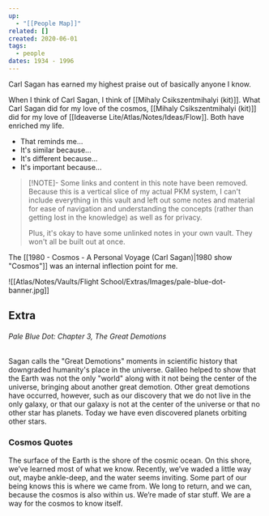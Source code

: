 ```yaml
---
up:
  - "[[People Map]]"
related: []
created: 2020-06-01
tags:
  - people
dates: 1934 - 1996
---
```


Carl Sagan has earned my highest praise out of basically anyone I know.

When I think of Carl Sagan, I think of [[Mihaly Csikszentmihalyi (kit)]]. What Carl Sagan did for my love of the cosmos, [[Mihaly Csikszentmihalyi (kit)]] did for my love of [[Ideaverse Lite/Atlas/Notes/Ideas/Flow]]. Both have enriched my life.

- That reminds me...
- It's similar because...
- It's different because...
- It's important because...

> [!NOTE]- Some links and content in this note have been removed.
> Because this is a vertical slice of my actual PKM system, I can't include everything in this vault and left out some notes and material for ease of navigation and understanding the concepts (rather than getting lost in the knowledge) as well as for privacy. 
>  
> Plus, it's okay to have some unlinked notes in your own vault. They won't all be built out at once.

The [[1980 - Cosmos - A Personal Voyage (Carl Sagan)|1980 show "Cosmos"]] was an internal inflection point for me. 

![[Atlas/Notes/Vaults/Flight School/Extras/Images/pale-blue-dot-banner.jpg]]

## Extra
###### Pale Blue Dot: Chapter 3, *The Great Demotions*
Sagan calls the "Great Demotions" moments in scientific history that downgraded humanity's place in the universe. Galileo helped to show that the Earth was not the only "world" along with it not being the center of the universe, bringing about another great demotion. Other great demotions have occurred, however, such as our discovery that we do not live in the only galaxy, or that our galaxy is not at the center of the universe or that no other star has planets. Today we have even discovered planets orbiting other stars.


### Cosmos Quotes
The surface of the Earth is the shore of the cosmic ocean. On this shore, we’ve learned most of what we know. Recently, we’ve waded a little way out, maybe ankle-deep, and the water seems inviting. Some part of our being knows this is where we came from. We long to return, and we can, because the cosmos is also within us. We’re made of star stuff. We are a way for the cosmos to know itself.